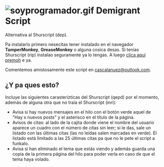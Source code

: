 ![soyprogramador.gif](http://i.imgur.com/TGwrr7T.gif)
Demigrant Script
================

Alternativa al Shurscript (dep).

Pa instalarlo primero nesecitas tener instalado en el navegador **TamperMonkey**, **GreaseMonkey** o alguna cosica desas. Si tenías Shurscript (rip) instalao seguramente ya lo tengas. A luego [clica aquí premoh](https://github.com/cerdosaurio/demigrantscript/raw/master/demigrantscript.user.js) e ya.

Comentemos amistosamente este script en [cascalanuez@outlook.com](mailto:cascalanuez@outlook.com).

<h2>¿Y pa ques esto?</h2>

Incluye las siguientes carasterízticas del Shurscript (qepd) por el momento, además de alguna otra que no traía el Shurscript (inri):

* Avisa si hay nuevos mensajes en el hilo con el botón verde aquel de "Hay x nuevos posts" y el asterisco en el título de la página.
* Avisos de citas: al lado de la cajita donde viene el nombre del usuario aparece un cuadro con el número de citas sin leer; si le das, sale un listado con las últimas citas (las no leídas salen marcadas en verde). El listado está limitado a las 25 últimas citas pa que no le pete el script a funkalo.
* Avisa si han eliminado el tema que estás viendo y además guarda una copia de la primera página del hilo para poder verla en caso de que el tema haya volado.
